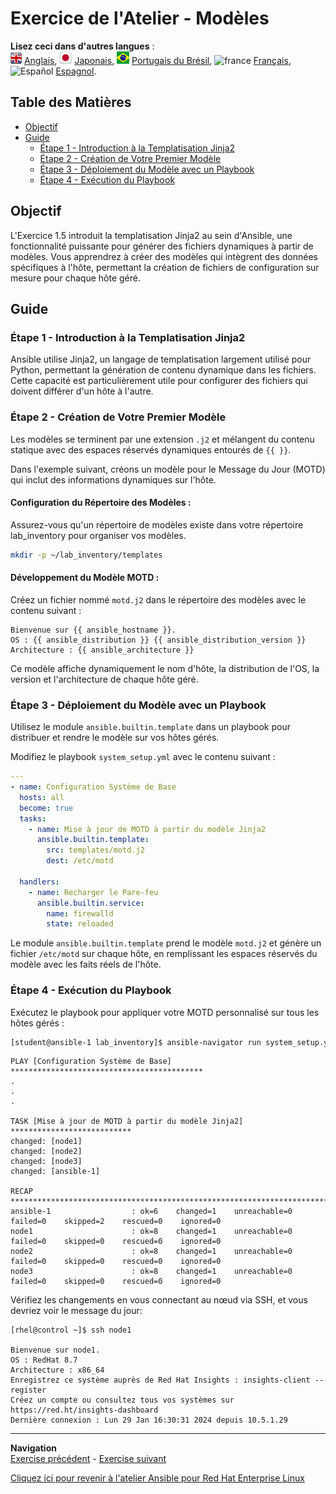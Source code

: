 # Exercice de l'Atelier - Modèles

**Lisez ceci dans d'autres langues** :
<br>![uk](../../../images/uk.png) [Anglais](README.md), ![japan](../../../images/japan.png) [Japonais](README.ja.md), ![brazil](../../../images/brazil.png) [Portugais du Brésil](README.pt-br.md), ![france](../../../images/fr.png) [Français](README.fr.md), ![Español](../../../images/col.png) [Espagnol](README.es.md).

## Table des Matières

- [Objectif](#objectif)
- [Guide](#guide)
  - [Étape 1 - Introduction à la Templatisation Jinja2](#étape-1---introduction-à-la-templatisation-jinja2)
  - [Étape 2 - Création de Votre Premier Modèle](#étape-2---création-de-votre-premier-modèle)
  - [Étape 3 - Déploiement du Modèle avec un Playbook](#étape-3---déploiement-du-modèle-avec-un-playbook)
  - [Étape 4 - Exécution du Playbook](#étape-4---exécution-du-playbook)

## Objectif

L'Exercice 1.5 introduit la templatisation Jinja2 au sein d'Ansible, une fonctionnalité puissante pour générer des fichiers dynamiques à partir de modèles. Vous apprendrez à créer des modèles qui intègrent des données spécifiques à l'hôte, permettant la création de fichiers de configuration sur mesure pour chaque hôte géré.

## Guide

### Étape 1 - Introduction à la Templatisation Jinja2

Ansible utilise Jinja2, un langage de templatisation largement utilisé pour Python, permettant la génération de contenu dynamique dans les fichiers. Cette capacité est particulièrement utile pour configurer des fichiers qui doivent différer d'un hôte à l'autre.

### Étape 2 - Création de Votre Premier Modèle

<!-- {% raw %} -->
Les modèles se terminent par une extension `.j2` et mélangent du contenu statique avec des espaces réservés dynamiques entourés de `{{ }}`.
<!-- {% raw %} -->

Dans l'exemple suivant, créons un modèle pour le Message du Jour (MOTD) qui inclut des informations dynamiques sur l'hôte.

#### Configuration du Répertoire des Modèles :

Assurez-vous qu'un répertoire de modèles existe dans votre répertoire lab_inventory pour organiser vos modèles.

```bash
mkdir -p ~/lab_inventory/templates
```

#### Développement du Modèle MOTD :

Créez un fichier nommé `motd.j2` dans le répertoire des modèles avec le contenu suivant :

<!-- {% raw %} -->

```jinja
Bienvenue sur {{ ansible_hostname }}.
OS : {{ ansible_distribution }} {{ ansible_distribution_version }}
Architecture : {{ ansible_architecture }}
```

<!-- {% raw %} -->

Ce modèle affiche dynamiquement le nom d'hôte, la distribution de l'OS, la version et l'architecture de chaque hôte géré.

### Étape 3 - Déploiement du Modèle avec un Playbook

Utilisez le module `ansible.builtin.template` dans un playbook pour distribuer et rendre le modèle sur vos hôtes gérés.

Modifiez le playbook `system_setup.yml` avec le contenu suivant :

```yaml
---
- name: Configuration Système de Base
  hosts: all
  become: true
  tasks:
    - name: Mise à jour de MOTD à partir du modèle Jinja2
      ansible.builtin.template:
        src: templates/motd.j2
        dest: /etc/motd

  handlers:
    - name: Recharger le Pare-feu
      ansible.builtin.service:
        name: firewalld
        state: reloaded
```

Le module `ansible.builtin.template` prend le modèle `motd.j2` et génère un fichier `/etc/motd` sur chaque hôte, en remplissant les espaces réservés du modèle avec les faits réels de l'hôte.

### Étape 4 - Exécution du Playbook

Exécutez le playbook pour appliquer votre MOTD personnalisé sur tous les hôtes gérés :

```bash
[student@ansible-1 lab_inventory]$ ansible-navigator run system_setup.yml -m stdout
```

```plaintext
PLAY [Configuration Système de Base] *******************************************
.
.
.

TASK [Mise à jour de MOTD à partir du modèle Jinja2] ***************************
changed: [node1]
changed: [node2]
changed: [node3]
changed: [ansible-1]

RECAP *************************************************************************
ansible-1                  : ok=6    changed=1    unreachable=0    failed=0    skipped=2    rescued=0    ignored=0
node1                      : ok=8    changed=1    unreachable=0    failed=0    skipped=0    rescued=0    ignored=0
node2                      : ok=8    changed=1    unreachable=0    failed=0    skipped=0    rescued=0    ignored=0
node3                      : ok=8    changed=1    unreachable=0    failed=0    skipped=0    rescued=0    ignored=0
```

Vérifiez les changements en vous connectant au nœud via SSH, et vous devriez voir le message du jour:

```plaintext
[rhel@control ~]$ ssh node1

Bienvenue sur node1.
OS : RedHat 8.7
Architecture : x86_64
Enregistrez ce système auprès de Red Hat Insights : insights-client --register
Créez un compte ou consultez tous vos systèmes sur https://red.ht/insights-dashboard
Dernière connexion : Lun 29 Jan 16:30:31 2024 depuis 10.5.1.29
```


----
**Navigation**
<br>
[Exercise précédent](../1.5-handlers/README.fr.md) - [Exercise suivant](../1.7-role/README.fr.md)

[Cliquez ici pour revenir à l'atelier Ansible pour Red Hat Enterprise Linux](../README.fr.md)


